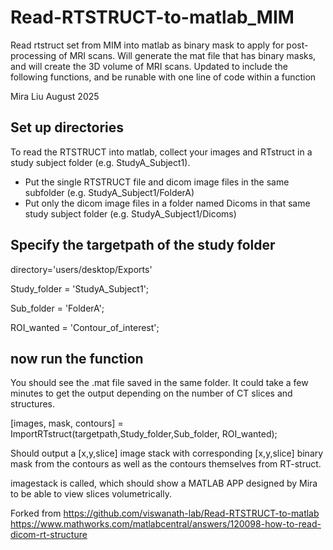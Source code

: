 # Read-RTSTRUCT-to-matlab_MIM

Read rtstruct set from MIM into matlab as binary mask to apply for post-processing of MRI scans. 
Will generate the mat file that has binary masks, and will create the 3D volume of MRI scans. 
Updated to include the following functions, and be runable with one line of code within a function

Mira Liu August 2025 


## Set up directories
To read the RTSTRUCT into matlab, collect your images and RTstruct in a study subject folder (e.g. StudyA_Subject1). 
- Put the single RTSTRUCT file and dicom image files in the same subfolder (e.g. StudyA_Subject1/FolderA)
- Put only the dicom image files in a folder named Dicoms in that same study subject folder (e.g. StudyA_Subject1/Dicoms)


## Specify the targetpath of the study folder

directory='users/desktop/Exports'

Study_folder = 'StudyA_Subject1';

Sub_folder = 'FolderA';

ROI_wanted = 'Contour_of_interest';


## now run the function

You should see the .mat file saved in the same folder. It could take a few minutes to get the output depending on the number of CT slices and structures.

[images, mask, contours] = ImportRTstruct(targetpath,Study_folder,Sub_folder, ROI_wanted);

Should output a [x,y,slice] image stack with corresponding [x,y,slice] binary mask from the contours as well as the contours themselves from RT-struct. 

imagestack is called, which should show a MATLAB APP designed by Mira to be able to view slices volumetrically. 



Forked from https://github.com/viswanath-lab/Read-RTSTRUCT-to-matlab 
https://www.mathworks.com/matlabcentral/answers/120098-how-to-read-dicom-rt-structure





